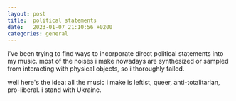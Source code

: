```yaml
---
layout: post
title:  political statements
date:   2023-01-07 21:10:56 +0200
categories: general
---
```

i've been trying to find ways to incorporate direct political statements into my music. most of the noises i make nowadays are synthesized or sampled from interacting with physical objects, so i thoroughly failed.

well here's the idea: all the music i make is leftist, queer, anti-totalitarian, pro-liberal. i stand with Ukraine.